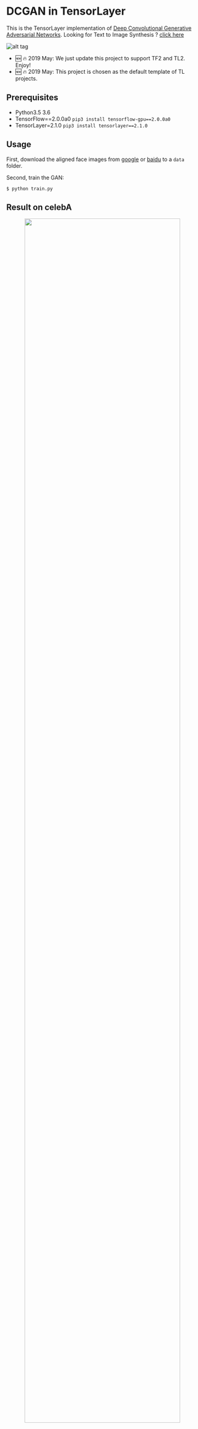 # DCGAN in TensorLayer


This is the TensorLayer implementation of [Deep Convolutional Generative Adversarial Networks](http://arxiv.org/abs/1511.06434).
Looking for Text to Image Synthesis ? [click here](https://github.com/zsdonghao/text-to-image)

![alt tag](img/DCGAN.png)


- 🆕 🔥 2019 May: We just update this project to support TF2 and TL2. Enjoy!
- 🆕 🔥 2019 May: This project is chosen as the default template of TL projects.


## Prerequisites

- Python3.5 3.6
- TensorFlow==2.0.0a0  `pip3 install tensorflow-gpu==2.0.0a0`
- TensorLayer=2.1.0		`pip3 install tensorlayer==2.1.0`

## Usage

First, download the aligned face images from [google](https://drive.google.com/open?id=0B7EVK8r0v71pWEZsZE9oNnFzTm8) or [baidu](https://pan.baidu.com/s/1eSNpdRG#list/path=%2F) to a `data` folder.

Second, train the GAN:

    $ python train.py
    
## Result on celebA


<a href="http://tensorlayer.readthedocs.io">
<div align="center">
	<img src="img/result.png" width="90%" height="90%"/>
</div>
</a>
